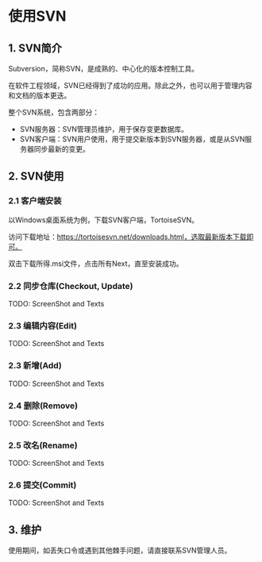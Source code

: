 # 使用SVN 

## 1. SVN简介

Subversion，简称SVN，是成熟的、中心化的版本控制工具。

在软件工程领域，SVN已经得到了成功的应用。除此之外，也可以用于管理内容和文档的版本更迭。

整个SVN系统，包含两部分：

- SVN服务器：SVN管理员维护，用于保存变更数据库。
- SVN客户端：SVN用户使用，用于提交新版本到SVN服务器，或是从SVN服务器同步最新的变更。


## 2. SVN使用

### 2.1 客户端安装

以Windows桌面系统为例，下载SVN客户端，TortoiseSVN。

访问下载地址：https://tortoisesvn.net/downloads.html，选取最新版本下载即可。

双击下载所得.msi文件，点击所有Next，直至安装成功。

### 2.2 同步仓库(Checkout, Update) 

TODO: ScreenShot and Texts

### 2.3 编辑内容(Edit)

TODO: ScreenShot and Texts

### 2.3 新增(Add)

TODO: ScreenShot and Texts

### 2.4 删除(Remove)

TODO: ScreenShot and Texts

### 2.5 改名(Rename)

TODO: ScreenShot and Texts

### 2.6 提交(Commit)

TODO: ScreenShot and Texts

## 3. 维护

使用期间，如丢失口令或遇到其他棘手问题，请直接联系SVN管理人员。
